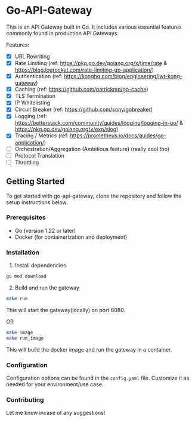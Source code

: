 # Go-API-Gateway

This is an API Gateway built in Go. It includes various essential features commonly found in production API Gateways.

Features:

-   [x] URL Rewriting
-   [x] Rate Limiting (ref: https://pkg.go.dev/golang.org/x/time/rate & https://blog.logrocket.com/rate-limiting-go-application/)
-   [x] Authentication (ref: https://konghq.com/blog/engineering/jwt-kong-gateway)
-   [x] Caching (ref: https://github.com/patrickmn/go-cache)
-   [x] TLS Termination
-   [x] IP Whitelisting
-   [x] Circuit Breaker (ref: https://github.com/sony/gobreaker)
-   [x] Logging (ref: https://betterstack.com/community/guides/logging/logging-in-go/ & https://pkg.go.dev/golang.org/x/exp/slog)
-   [x] Tracing / Metrics (ref: https://prometheus.io/docs/guides/go-application/)
-   [ ] Orchestration/Aggregation (Ambitious feature) (really cool tho)
-   [ ] Protocol Translation
-   [ ] Throttling
## Getting Started

To get started with go-api-gateway, clone the repository and follow the setup instructions below.

### Prerequisites

-   Go (version 1.22 or later)
-   Docker (for containerization and deployment)

### Installation

1. Install dependencies

```sh
go mod download
```

2. Build and run the gateway

```sh
make run
```

This will start the gateway(locally) on port 8080.

OR

```sh
make image
make run_image
```

This will build the docker image and run the gateway in a container.

### Configuration

Configuration options can be found in the `config.yaml` file. Customize it as needed for your environment/use case.

### Contributing

Let me know incase of any suggestions!
